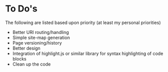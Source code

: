 # To Do's

The following are listed based upon priority (at least my personal priorities)

- Better URI routing/handling
- Simple site-map generation
- Page versioning/history
- Better design
- Integration of highlight.js or similar library for syntax highlighting of code blocks
- Clean up the code